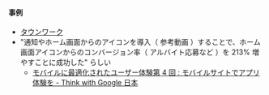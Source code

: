 #### 事例

* [タウンワーク](https://townwork.net/)
* "通知やホーム画面からのアイコンを導入（ 参考動画 ）することで、ホーム画面アイコンからのコンバージョン率（ アルバイト応募など ）を 213% 増やすことに成功した" らしい
  * [モバイルに最適化されたユーザー体験第 4 回 : モバイルサイトでアプリ体験を \- Think with Google 日本](http://apac.thinkwithgoogle.com/intl/ja_ALL/articles/optimize-to-mobile-4.html)

